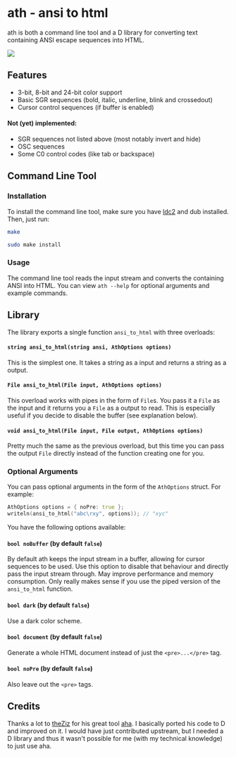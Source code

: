 # ath - ansi to html

ath is both a command line tool and a D library for converting text containing
ANSI escape sequences into HTML.

![](https://i.imgur.com/eRbWK7k.png)

## Features

- 3-bit, 8-bit and 24-bit color support
- Basic SGR sequences (bold, italic, underline, blink and crossedout)
- Cursor control sequences (if buffer is enabled)

#### Not (yet) implemented:

- SGR sequences not listed above (most notably invert and hide)
- OSC sequences
- Some C0 control codes (like tab or backspace)

## Command Line Tool

### Installation

To install the command line tool, make sure you have
[ldc2](https://github.com/ldc-developers/ldc#installation) and dub installed.
Then, just run:

```bash
make

sudo make install
```

### Usage

The command line tool reads the input stream and converts the containing ANSI
into HTML. You can view `ath --help` for optional arguments and example
commands.

## Library

The library exports a single function `ansi_to_html` with three overloads:

#### `string ansi_to_html(string ansi, AthOptions options)`

This is the simplest one. It takes a string as a input and returns a string as a
output.

#### `File ansi_to_html(File input, AthOptions options)`

This overload works with pipes in the form of `File`s. You pass it a `File` as
the input and it returns you a `File` as a output to read. This is especially
useful if you decide to disable the buffer (see explanation below).

#### `void ansi_to_html(File input, File output, AthOptions options)`

Pretty much the same as the previous overload, but this time you can pass the
output `File` directly instead of the function creating one for you.

### Optional Arguments

You can pass optional arguments in the form of the `AthOptions` struct. For
example:

```d
AthOptions options = { noPre: true };
writeln(ansi_to_html("abc\rxy", options)); // "xyc"
```

You have the following options available:

#### `bool noBuffer` (by default `false`)

By default ath keeps the input stream in a buffer, allowing for cursor sequences
to be used. Use this option to disable that behaviour and directly pass the
input stream through. May improve performance and memory consumption. Only
really makes sense if you use the piped version of the `ansi_to_html` function.

#### `bool dark` (by default `false`)

Use a dark color scheme.

#### `bool document` (by default `false`)

Generate a whole HTML document instead of just the `<pre>...</pre>` tag.

#### `bool noPre` (by default `false`)

Also leave out the `<pre>` tags.

## Credits

Thanks a lot to [theZiz](https://github.com/theZiz) for his great tool
[aha](https://github.com/theZiz/aha). I basically ported his code to D and
improved on it. I would have just contributed upstream, but I needed a D library
and thus it wasn't possible for me (with my technical knowledge) to just use
aha.
